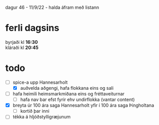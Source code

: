 dagur 46 - 11/9/22 - halda áfram með listann

# ferli dagsins 
byrjaði kl **16:30**  
kláraði kl **20:45**

# todo
- [ ] spice-a upp Hannesarholt
  - [x] auðvelda aðgengi, hafa flokkana eins og sali
- [ ] hafa heimili heimsmarkmiðana eins og fréttaveiturnar 
  - [ ] hafa nav bar efst fyrir ehv undirflokka (vantar content)
- [x] breyta úr 100 ára saga Hannesarholt yfir í 100 ára saga Þingholtana
  - [ ] kortið þar inni
- [ ] tékka á hljóðstylligræjunum